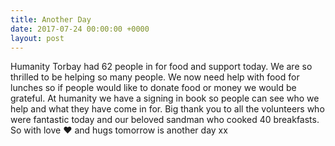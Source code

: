 ```yaml
---
title: Another Day
date: 2017-07-24 00:00:00 +0000
layout: post
---
```


Humanity Torbay had 62 people in for food and support today. We are so thrilled to be helping so many people. We now need help with food for lunches so if people would like to donate food or money we would be grateful. At humanity we have a signing in book so people can see who we help and what they have come in for.
Big thank you to all the volunteers who were fantastic today and our beloved sandman who cooked 40 breakfasts. So with love ❤️  and hugs tomorrow is another day xx
